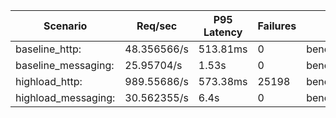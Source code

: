 | Scenario              | Req/sec | P95 Latency | Failures | Report File               |
|-----------------------|---------|-------------|----------|----------------------------|
| baseline_http:        | 48.356566/s | 513.81ms    | 0        | benchmarkResults/baseline_http.log |
| baseline_messaging:   | 25.95704/s | 1.53s       | 0        | benchmarkResults/baseline_messaging.log |
| highload_http:        | 989.55686/s | 573.38ms    | 25198    | benchmarkResults/highload_http.log |
| highload_messaging:   | 30.562355/s | 6.4s        | 0        | benchmarkResults/highload_messaging.log |
